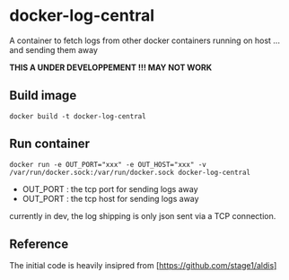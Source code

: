 docker-log-central
==================

A container to fetch logs from other docker containers running on host ... and sending them away

**THIS A UNDER DEVELOPPEMENT !!! MAY NOT WORK**

Build image
-----------
`docker build -t docker-log-central` 

Run container
-------------
`docker run -e OUT_PORT="xxx" -e OUT_HOST="xxx" -v /var/run/docker.sock:/var/run/docker.sock docker-log-central`

* OUT_PORT : the tcp port for sending logs away
* OUT_PORT : the tcp host for sending logs away

currently in dev, the log shipping is only json sent via a TCP connection.

Reference
---------
The initial code is heavily insipred from [https://github.com/stage1/aldis]
